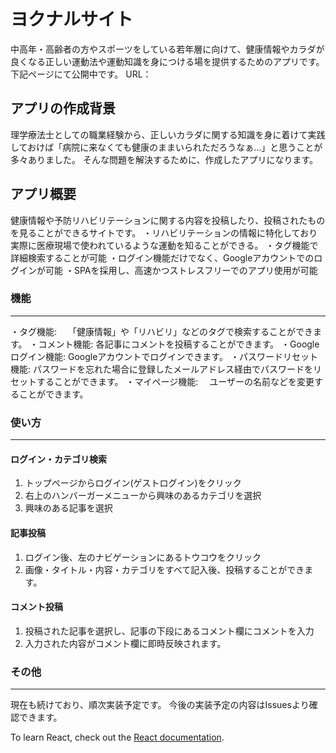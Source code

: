 # ヨクナルサイト

中高年・高齢者の方やスポーツをしている若年層に向けて、健康情報やカラダが良くなる正しい運動法や運動知識を身につける場を提供するためのアプリです。
下記ページにて公開中です。
URL：

## アプリの作成背景

理学療法士としての職業経験から、正しいカラダに関する知識を身に着けて実践しておけば「病院に来なくても健康のままいられただろうなぁ…」と思うことが多々ありました。
そんな問題を解決するために、作成したアプリになります。

## アプリ概要

健康情報や予防リハビリテーションに関する内容を投稿したり、投稿されたものを見ることができるサイトです。
・リハビリテーションの情報に特化しており実際に医療現場で使われているような運動を知ることができる。
・タグ機能で詳細検索することが可能
・ログイン機能だけでなく、Googleアカウントでのログインが可能
・SPAを採用し、高速かつストレスフリーでのアプリ使用が可能

### 機能
---
・タグ機能:　           「健康情報」や「リハビリ」などのタグで検索することができます。
・コメント機能:          各記事にコメントを投稿することができます。
・Googleログイン機能:    Googleアカウントでログインできます。
・パスワードリセット機能:  パスワードを忘れた場合に登録したメールアドレス経由でパスワードをリセットすることができます。
・マイページ機能:　       ユーザーの名前などを変更することができます。


### 使い方
----
#### ログイン・カテゴリ検索
1. トップページからログイン(ゲストログイン)をクリック
2. 右上のハンバーガーメニューから興味のあるカテゴリを選択
3. 興味のある記事を選択

#### 記事投稿
1. ログイン後、左のナビゲーションにあるトウコウをクリック
2. 画像・タイトル・内容・カテゴリをすべて記入後、投稿することができます。

#### コメント投稿
1. 投稿された記事を選択し、記事の下段にあるコメント欄にコメントを入力
2. 入力された内容がコメント欄に即時反映されます。


### その他
-----
現在も続けており、順次実装予定です。
今後の実装予定の内容はIssuesより確認できます。


To learn React, check out the [React documentation](https://reactjs.org/).
